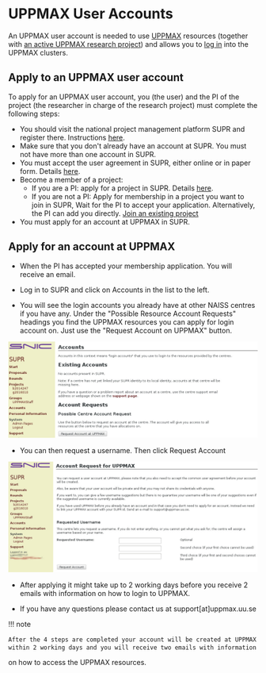 # UPPMAX User Accounts

An UPPMAX user account is needed to use [UPPMAX](../cluster_guides/uppmax.md)
resources (together with [an active UPPMAX research project](project.md))
and allows you to [log in](login.md) into the UPPMAX clusters.

## Apply to an UPPMAX user account

To apply for an UPPMAX user account, you (the user)
and the PI of the project (the researcher
in charge of the research project) must complete the following steps:

- You should visit the national project management platform SUPR and register there. Instructions [here](supr_register.md).
- Make sure that you don't already have an account at SUPR.
  You must not have more than one account in SUPR.
- You must accept the user agreement in SUPR, either online or in paper form. Details [here](supr_register.md#accept-the-user-agreement).
- Become a member of a project:
    - If you are a PI: apply for a project in SUPR. Details [here](project_apply.md#applying-for-an-uppmax-project-pi).
    - If you are not a PI: Apply for membership in a project you want to join in SUPR, Wait for the PI to accept your application. Alternatively, the PI can add you directly. [Join an existing project](join_existing_project.md)
- You must apply for an account at UPPMAX in SUPR.

## Apply for an account at UPPMAX

- When the PI has accepted your membership application. You will receive an email.
- Log in to SUPR and click on Accounts in the list to the left.

- You will see the login accounts you already have at other NAISS centres if you have any. Under the "Possible Resource Account Requests" headings you find the UPPMAX resources you can apply for login account on. Just use the "Request Account on UPPMAX" button.

![Accounts](./img/accounts.jpg)

- You can then request a username. Then click Request Account

![Accounts](./img/request_account.jpg)

- After applying it might take up to 2 working days before you receive 2 emails with information on how to login to UPPMAX.

- If you have any questions please contact us at support[at]uppmax.uu.se

!!! note

    After the 4 steps are completed your account will be created at UPPMAX within 2 working days and you will receive two emails with information
on how to access the UPPMAX resources.
